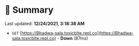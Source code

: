 # 📖 Summary
Last updated: **12/24/2021, 3:18:38 AM**

- `GET` [https://Bhadwa-sala.toxicblte.repl.co](https://Bhadwa-sala.toxicblte.repl.co) - **Down** (87ms)
